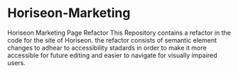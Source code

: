 # Horiseon-Marketing
Horiseon Marketing Page Refactor
This Repository contains a refactor in the code for the site of Horiseon. the refactor consists of semantic element changes to adhear to accessibility stadards in order to make it more accessible for future editing and easier to navigate for visually impaired users.

